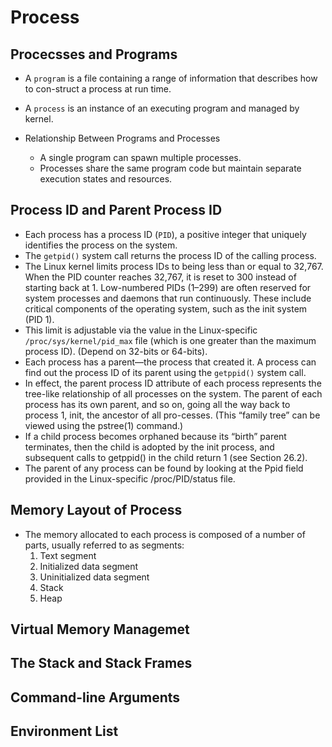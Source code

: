 # Process #

## Procecsses and Programs ##
- A `program` is a file containing a range of information that describes how to con-struct a process at run time.
- A `process` is an instance of an executing program and managed by kernel.

- Relationship Between Programs and Processes
    - A single program can spawn multiple processes.
    - Processes share the same program code but maintain separate execution states and resources.

## Process ID and Parent Process ID ##
- Each process has a process ID (`PID`), a positive integer that uniquely identifies the process on the system.
- The `getpid()` system call returns the process ID of the calling process.
- The Linux kernel limits process IDs to being less than or equal to 32,767. When the PID counter reaches 32,767, it is reset to 300 instead of starting back at 1. Low-numbered PIDs (1–299) are often reserved for system processes and daemons that run continuously. These include critical components of the operating system, such as the init system (PID 1).
- This limit is adjustable via the value in the Linux-specific `/proc/sys/kernel/pid_max` file (which is one greater than the maximum process ID). (Depend on 32-bits or 64-bits).
- Each process has a parent—the process that created it. A process can find out the process ID of its parent using the `getppid()` system call.
- In effect, the parent process ID attribute of each process represents the tree-like relationship of all processes on the system. The parent of each process has its own parent, and so on, going all the way back to process 1, init, the ancestor of all pro-cesses. (This “family tree” can be viewed using the pstree(1) command.)
- If a child process becomes orphaned because its “birth” parent terminates, then the child is adopted by the init process, and subsequent calls to getppid() in the child return 1 (see Section 26.2).
- The parent of any process can be found by looking at the Ppid field provided in the Linux-specific /proc/PID/status file.

## Memory Layout of Process ##
- The memory allocated to each process is composed of a number of parts, usually referred to as segments:
    1. Text segment
    2. Initialized data segment
    3. Uninitialized data segment
    4. Stack
    5. Heap

## Virtual Memory Managemet ##

## The Stack and Stack Frames ##

## Command-line Arguments ##

## Environment List ##


